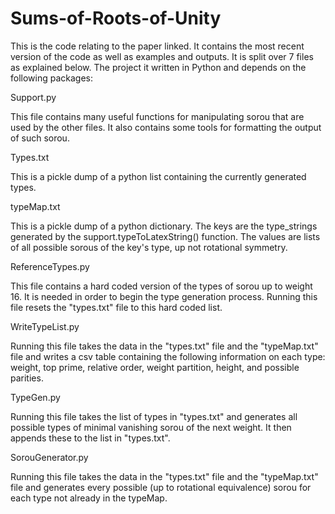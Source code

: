# Sums-of-Roots-of-Unity
This is the code relating to the paper linked. It contains the most recent version of the code as well as examples and outputs. It is split over 7 files as explained below. The project it written in Python and depends on the following packages:

Support.py

  This file contains many useful functions for manipulating sorou that are used by the other files. It also contains some tools for formatting the output of such sorou.
  
Types.txt

  This is a pickle dump of a python list containing the currently generated types. 
  
typeMap.txt

  This is a pickle dump of a python dictionary. The keys are the type_strings generated by the support.typeToLatexString() function. The values are lists of all possible sorous of the key's type, up not rotational symmetry. 
  
ReferenceTypes.py

  This file contains a hard coded version of the types of sorou up to weight 16. It is needed in order to begin the type generation process. Running this file resets the "types.txt" file to this hard coded list. 
  
WriteTypeList.py

  Running this file takes the data in the "types.txt" file and the "typeMap.txt" file and writes a csv table containing the following information on each type: weight, top prime, relative order, weight partition, height, and possible parities.

TypeGen.py

  Running this file takes the list of types in "types.txt" and generates all possible types of minimal vanishing sorou of the next weight. It then appends these to the list in "types.txt".

SorouGenerator.py

  Running this file takes the data in the "types.txt" file and the "typeMap.txt" file and generates every possible (up to rotational equivalence) sorou for each type not already in the typeMap.
